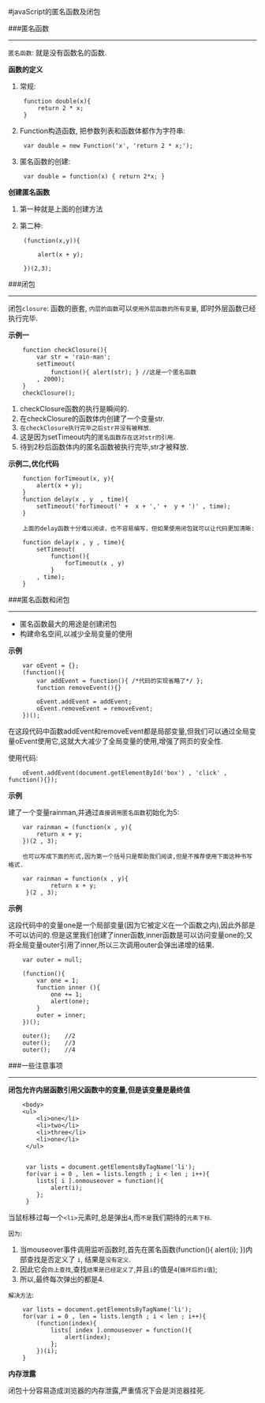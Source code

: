 #javaScript的匿名函数及闭包



###匿名函数

---

`匿名函数`: 就是没有函数名的函数.

**函数的定义**

1. 常规:


		function double(x){
			return 2 * x;
		}

2. Function构造函数, 把参数列表和函数体都作为字符串:

		var double = new Function('x', 'return 2 * x;');
		
3. 匿名函数的创建:

		var double = function(x) { return 2*x; }
		
**创建匿名函数**

1. 第一种就是上面的创建方法

2. 第二种:

		(function(x,y)){
		
			alert(x + y);
		
		})(2,3);
		
###闭包

---

闭包`closure`: 函数的嵌套, `内层的函数`可以`使用外层函数的所有变量`, 即时外层函数已经执行完毕.

**示例一**

		function checkClosure(){
    		var str = 'rain-man';
    		setTimeout(
        		function(){ alert(str); } //这是一个匿名函数
    		, 2000);
		}
		checkClosure();
		
1. checkClosure函数的执行是瞬间的.
2. 在checkClosure的函数体内创建了一个变量str.
3. `在checkClosure执行完毕之后str并没有被释放`.
4. 这是因为setTimeout内的`匿名函数存在这对str的引用`.
5. 待到2秒后函数体内的匿名函数被执行完毕,str才被释放.	

**示例二,优化代码**

		function forTimeout(x, y){
    		alert(x + y);
		}
		function delay(x , y  , time){
    		setTimeout('forTimeout(' +  x + ',' +  y + ')' , time);    
		}

		上面的delay函数十分难以阅读，也不容易编写，但如果使用闭包就可以让代码更加清晰:
		
		function delay(x , y , time){
			setTimeout(
          		function(){
              		forTimeout(x , y) 
          		}          
      		, time);   
  		}
	
###匿名函数和闭包

---

* 匿名函数最大的用途是创建闭包
* 构建命名空间,以减少全局变量的使用

**示例**

		var oEvent = {};
		(function(){ 
    		var addEvent = function(){ /*代码的实现省略了*/ };
    		function removeEvent(){}

    		oEvent.addEvent = addEvent;
    		oEvent.removeEvent = removeEvent;
		})();
		
在这段代码中函数addEvent和removeEvent都是局部变量,但我们可以通过全局变量oEvent使用它,这就大大减少了全局变量的使用,增强了网页的安全性.

使用代码:

		oEvent.addEvent(document.getElementById('box') , 'click' , function(){});
		
**示例**

建了一个变量rainman,并通过`直接调用匿名函数`初始化为5:

		var rainman = (function(x , y){
    		return x + y;
		})(2 , 3);
		
		也可以写成下面的形式,因为第一个括号只是帮助我们阅读,但是不推荐使用下面这种书写格式.
		
		var rainman = function(x , y){
				return x + y;
		 }(2 , 3);
		 
**示例**

这段代码中的变量one是一个局部变量(因为它被定义在一个函数之内),因此外部是不可以访问的.但是这里我们创建了inner函数,inner函数是可以访问变量one的;又将全局变量outer引用了inner,所以三次调用outer会弹出递增的结果.

		var outer = null;

		(function(){
    		var one = 1;
    		function inner (){
        		one += 1;
        		alert(one);
    		}
    		outer = inner;
		})();

		outer();    //2
		outer();    //3
		outer();    //4
		
###一些注意事项

---

**闭包允许内层函数引用父函数中的变量,但是该变量是最终值**

		<body>
  		<ul>
 	    	<li>one</li>
      		<li>two</li>
 		    <li>three</li>
      		<li>one</li>
 		 </ul>
 		 
 		 
 		 var lists = document.getElementsByTagName('li');
		 for(var i = 0 , len = lists.length ; i < len ; i++){
    		lists[ i ].onmouseover = function(){
        		alert(i);    
    		};
		 }
		 
当鼠标移过每一个`<li>`元素时,总是弹出`4`,而`不是`我们期待的`元素下标`.

`因为`: 

1. 当mouseover事件调用监听函数时,首先在匿名函数(function(){ alert(i); })内部查找是否定义了 `i`, 结果是`没有定义`. 
2. 因此它会`向上查找`,查找`结果是已经定义了`,并且`i`的值是`4`(`循环后的i值`);
3. 所以,最终每次弹出的都是4.

`解决方法`:

		var lists = document.getElementsByTagName('li');
		for(var i = 0 , len = lists.length ; i < len ; i++){
    		(function(index){
        		lists[ index ].onmouseover = function(){
            		alert(index);    
        		};                    
    		})(i);
		}

**内存泄露**

闭包十分容易造成浏览器的内存泄露,严重情况下会是浏览器挂死.
